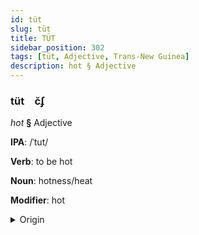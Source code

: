 ```yaml
---
id: tüt
slug: tüt
title: TÜT
sidebar_position: 302
tags: [tüt, Adjective, Trans-New Guinea]
description: hot § Adjective
---
```


### tüt&emsp;<span kind="abugida">c̆ʄ</span>

*hot* **§** Adjective

**IPA**: /ˈtut/

**Verb**: to be hot

**Noun**: hotness/heat

**Modifier**: hot

<details>
    <summary>Origin</summary>
    Bring Klon tut [tut]<br/>
    <em>Trans-New Guinea Language Family</em>
</details>